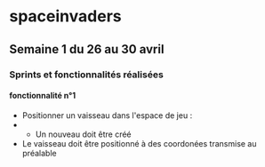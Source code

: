 # spaceinvaders

## Semaine 1 du 26 au 30 avril

### Sprints et fonctionnalités réalisées

#### fonctionnalité n°1

- Positionner un vaisseau dans l'espace de jeu : 
 - - Un nouveau doit être créé 
 - Le vaisseau doit être positionné à des coordonées transmise au préalable
 
